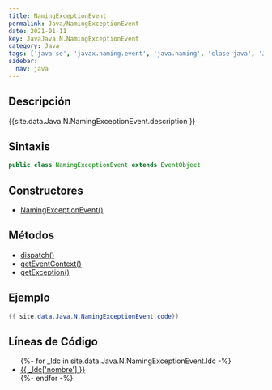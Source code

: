 ```yaml
---
title: NamingExceptionEvent
permalink: Java/NamingExceptionEvent
date: 2021-01-11
key: JavaJava.N.NamingExceptionEvent
category: Java
tags: ['java se', 'javax.naming.event', 'java.naming', 'clase java', 'Java 1.3']
sidebar: 
  nav: java
---
```


## Descripción
{{site.data.Java.N.NamingExceptionEvent.description }}

## Sintaxis
~~~java
public class NamingExceptionEvent extends EventObject
~~~

## Constructores
* [NamingExceptionEvent()](/Java/NamingExceptionEvent/NamingExceptionEvent/)

## Métodos
* [dispatch()](/Java/NamingExceptionEvent/dispatch)
* [getEventContext()](/Java/NamingExceptionEvent/getEventContext)
* [getException()](/Java/NamingExceptionEvent/getException)

## Ejemplo
~~~java
{{ site.data.Java.N.NamingExceptionEvent.code}}
~~~

## Líneas de Código
<ul>
{%- for _ldc in site.data.Java.N.NamingExceptionEvent.ldc -%}
   <li>
       <a href="{{_ldc['url'] }}">{{ _ldc['nombre'] }}</a>
   </li>
{%- endfor -%}
</ul>
